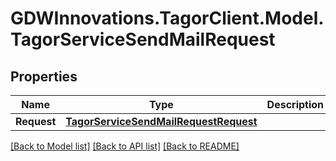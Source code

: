 # GDWInnovations.TagorClient.Model.TagorServiceSendMailRequest

## Properties

Name | Type | Description | Notes
------------ | ------------- | ------------- | -------------
**Request** | [**TagorServiceSendMailRequestRequest**](TagorServiceSendMailRequestRequest.md) |  | [optional] 

[[Back to Model list]](../README.md#documentation-for-models) [[Back to API list]](../README.md#documentation-for-api-endpoints) [[Back to README]](../README.md)

